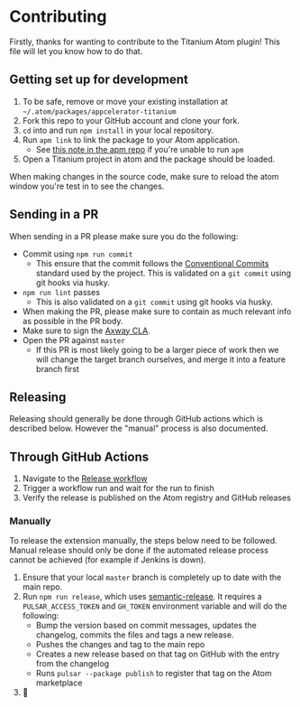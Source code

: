 # Contributing

Firstly, thanks for wanting to contribute to the Titanium Atom plugin! This file will let you know how to do that.

## Getting set up for development

1. To be safe, remove or move your existing installation at `~/.atom/packages/appcelerator-titanium`
2. Fork this repo to your GitHub account and clone your fork.
3. `cd` into and run `npm install` in your local repository.
4. Run `apm link` to link the package to your Atom application.
	- See [this note in the apm repo](https://github.com/atom/apm#installing) if you're unable to run `apm`
5. Open a Titanium project in atom and the package should be loaded.

When making changes in the source code, make sure to reload the atom window you're test in to see the changes.

## Sending in a PR

When sending in a PR please make sure you do the following:

- Commit using `npm run commit`
	- This ensure that the commit follows the [Conventional Commits](https://www.conventionalcommits.org/) standard used by the project. This is validated on a `git commit` using git hooks via husky.
- `npm run lint` passes
	- This is also validated on a `git commit` using git hooks via husky.
- When making the PR, please make sure to contain as much relevant info as possible in the PR body.
- Make sure to sign the [Axway CLA](https://cla.axway.com/).
- Open the PR against `master`
  - If this PR is most likely going to be a larger piece of work then we will change the target branch ourselves, and merge it into a feature branch first

## Releasing

Releasing should generally be done through GitHub actions which is described below. However the "manual" process is also documented.

## Through GitHub Actions

1. Navigate to the [Release workflow](https://github.com/tidev/atom-appcelerator-titanium/actions/workflows/release.yml)
2. Trigger a workflow run and wait for the run to finish
3. Verify the release is published on the Atom registry and GitHub releases

### Manually

To release the extension manually, the steps below need to be followed. Manual release should only be done if the automated release process cannot be achieved (for example if Jenkins is down).

1. Ensure that your local `master` branch is completely up to date with the main repo.
2. Run `npm run release`, which uses [semantic-release](https://github.com/semantic-release/semantic-release). It requires a `PULSAR_ACCESS_TOKEN` and `GH_TOKEN` environment variable and will do the following:
	- Bump the version based on commit messages, updates the changelog, commits the files and tags a new release.
	- Pushes the changes and tag to the main repo
	- Creates a new release based on that tag on GitHub with the entry from the changelog
	- Runs `pulsar --package publish` to register that tag on the Atom marketplace
3. 🎉
